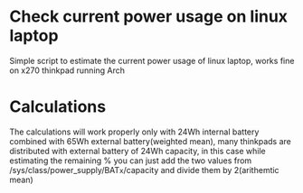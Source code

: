 # Check current power usage on linux laptop

Simple script to estimate the  current power usage of linux laptop, works fine on x270 thinkpad running Arch

# Calculations

The calculations will work properly only with 24Wh internal battery combined with 65Wh external battery(weighted mean), many thinkpads are distributed with external battery of 24Wh capacity, in this case while estimating the remaining % you can just add the two values from /sys/class/power_supply/BAT`x`/capacity and divide them by 2(arithemtic mean)
